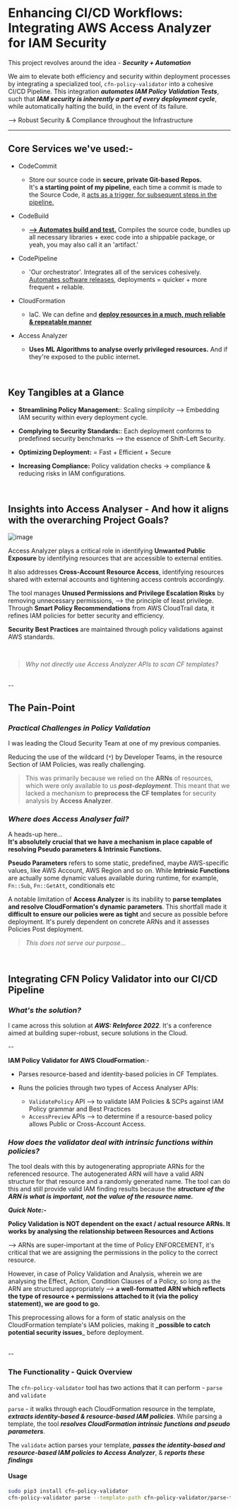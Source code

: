 # Enhancing CI/CD Workflows: Integrating AWS Access Analyzer for IAM Security

This project revolves around the idea - **_Security + Automation_**  

We aim to elevate both efficiency and security within deployment processes by integrating a specialized tool, `cfn-policy-validator`  into a cohesive CI/CD Pipeline. This integration _**automates IAM Policy Validation Tests**_, such that **_IAM security is inherently a part of every deployment cycle_**, while automatically halting the build, in the event of its failure.  

--> Robust Security & Compliance throughout the Infrastructure

----

## Core Services we've used:-

- CodeCommit </br>
  - Store our source code in **secure, private Git-based Repos.** </br> It's **a starting point of my pipeline**, each time a commit is made to the Source Code, it <ins>acts as a trigger, for subsequent steps in the pipeline.</ins>
  
- CodeBuild </br>
  - **<ins>--> Automates build and test.</ins>** Compiles the source code, bundles up all necessary libraries + exec code into a shippable package</ins>, or yeah, you may also call it an 'artifact.'

- CodePipeline  </br>
  - 'Our orchestrator'. Integrates all of the services cohesively. </br>
   <ins>Automates software releases</ins>, deployments = quicker + more frequent + reliable.

- CloudFormation </br>
  - IaC. We can define and <ins>**deploy resources in a much, much reliable & repeatable manner**</ins> 

- Access Analyzer  </br>
  - **Uses ML Algorithms to analyse overly privileged resources.** And if they're exposed to the public internet.

</br>

## Key Tangibles at a Glance

- **Streamlining Policy Management:**: Scaling _simplicity_ --> Embedding IAM security within every deployment cycle.

- **Complying to Security Standards:**: Each deployment conforms to predefined security benchmarks --> the essence of Shift-Left Security.

- **Optimizing Deployment:** = Fast + Efficient + Secure

- **Increasing Compliance:** Policy validation checks -> compliance & reducing risks in IAM configurations.

</br>

## Insights into Access Analyser - And how it aligns with the overarching Project Goals?

![image](https://github.com/TanishkaMarrott/Integrating-AWS-IAM-Access-Analyzer-in-a-CI-CD-Pipeline/assets/78227704/13167157-1519-4296-a575-4dbbae7e1368)


Access Analyzer plays a critical role in identifying **Unwanted Public Exposure** by identifying resources that are accessible to external entities. 

It also addresses **Cross-Account Resource Access**, identifying resources shared with external accounts and tightening access controls accordingly.

The tool  manages **Unused Permissions and Privilege Escalation Risks** by removing unnecessary permissions, --> the principle of least privilege. Through **Smart Policy Recommendations** from AWS CloudTrail data, it refines IAM policies for better security and efficiency.

**Security Best Practices** are maintained through policy validations against AWS standards. 


</br>

>  _Why not directly use Access Analyzer APIs to scan CF templates?_
</br>
--

## The Pain-Point

### _Practical Challenges in Policy Validation_
I was leading the Cloud Security Team at one of my previous companies.    
  
Reducing the use of the wildcard (`*`) by Developer Teams, in the resource Section of IAM Policies, was really challenging.   

> This was primarily because we relied on the **ARNs** of resources, which were only available to us _**post-deployment**_. This meant that we lacked a mechanism to **preprocess the CF templates** for security analysis by **Access Analyzer**.

### _Where does Access Analyser fail?_

A heads-up here...    
**It's absolutely crucial that we have a mechanism in place capable of resolving Pseudo parameters & Intrinsic Functions.**

**Pseudo Parameters** refers to some static, predefined, maybe AWS-specific values, like AWS Account, AWS Region and so on.
While **Intrinsic Functions** are actually some dynamic values available during runtime, for example, `Fn::Sub`, `Fn::GetAtt`, conditionals etc

A notable limitation of **Access Analyzer** is its inability to **parse templates and resolve CloudFormation's dynamic parameters**. This shortfall made it **difficult to ensure our policies were as tight** and secure as possible before deployment. It's purely dependent on concrete ARNs and it assesses Policies Post deployment.

> _This does not serve our purpose..._

</br>

## Integrating CFN Policy Validator into our CI/CD Pipeline 

### _What's the solution?_

I came across this solution at _**AWS: ReInforce 2022**._ It's a conference aimed at building super-robust, secure solutions in the Cloud.

--

**IAM Policy Validator for AWS CloudFormation**:-

* Parses resource-based and identity-based policies in CF Templates.
  
* Runs the policies through two types of Access Analyser APIs:
  - `ValidatePolicy` API --> to  validate IAM Policies & SCPs against IAM Policy grammar and Best Practices
  -  `AccessPreview` APIs --> to determine if a resource-based policy allows Public or Cross-Account Access.

### _How does the validator deal with intrinsic functions within policies?_

The tool deals with this by autogenerating appropriate ARNs for the referenced resource. The autogenerated ARN will have a valid ARN structure for that resource and a randomly generated name. The tool can do this and still provide valid IAM finding results because the **_structure of the ARN is what is important, not the value of the resource name._**

**_Quick Note:-_**

**Policy Validation is NOT dependent on the exact / actual resource ARNs. It works by analysing the relationship between Resources and Actions**

--> ARNs are super-important at the time of Policy ENFORCEMENT, it's critical that we are assigning the permissions in the policy to the correct resource.

However, in case of Policy Validation and Analysis, wherein we are analysing the Effect, Action, Condition Clauses of a Policy, so long as the ARN are structured appropriately --> **a well-formatted ARN which reflects the type of resource + permissions attached to it (via the policy statement), we are good to go.**

This preprocessing allows for a form of static analysis on the CloudFormation template's IAM policies, making it **_possible to catch potential security issues**_ before deployment.

</br> --

### The Functionality - Quick Overview

The `cfn-policy-validator` tool has two actions that it can perform - `parse` and `validate`

`parse` - it walks through each CloudFormation resource in the template, **_extracts identity-based & resource-based IAM policies_**. While parsing a template, the tool **_resolves CloudFormation intrinsic functions  and pseudo parameters_**. 

The `validate` action parses your template, **_passes the identity-based and resource-based IAM policies to Access Analyzer_**, & **_reports these findings_**

#### Usage

```bash
sudo pip3 install cfn-policy-validator
cfn-policy-validator parse --template-path cfn-policy-validator/parse-template.json --region us-east-1
```

























